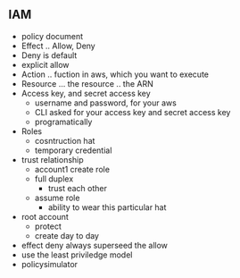 ## IAM
- policy document
- Effect .. Allow, Deny
- Deny is default
- explicit allow
- Action .. fuction in aws, which you want to execute
- Resource ... the resource .. the ARN
- Access key, and secret access key
    - username and password, for your aws
    - CLI asked for your access key and secret access key
    - programatically
- Roles
    - cosntruction hat
    - temporary credential
- trust relationship
    - account1 create role
    - full duplex
        - trust each other
    - assume role
        - ability to wear this particular hat
- root account
    - protect
    - create day to day
- effect deny always superseed the allow
- use the least priviledge model
- policysimulator

